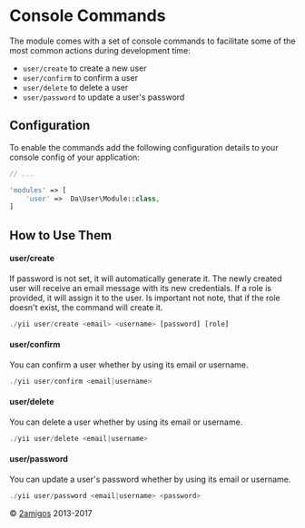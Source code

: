Console Commands
================

The module comes with a set of console commands to facilitate some of the  most common actions during development time: 

- `user/create` to create a new user
- `user/confirm` to confirm a user
- `user/delete` to delete a user 
- `user/password` to update a user's password


Configuration
-------------

To enable the commands add the following configuration details to your console config of your application: 

```php
// ... 

'modules' => [
    'user' =>  Da\User\Module::class,
]
```

How to Use Them
---------------

#### user/create

If password is not set, it will automatically generate it. The newly created user will receive an email message with its 
new credentials. If a role is provided, it will assign it to the user. Is important not note, that if the role doesn't 
exist, the command will create it.

```php 
./yii user/create <email> <username> [password] [role]
```

#### user/confirm 

You can confirm a user whether by using its email or username.

```php 
./yii user/confirm <email|username>
```

#### user/delete 

You can delete a user whether by using its email or username.

```php 
./yii user/delete <email|username>
```

#### user/password 

You can update a user's password whether by using its email or username.

```php 
./yii user/password <email|username> <password>
```


© [2amigos](http://www.2amigos.us/) 2013-2017
